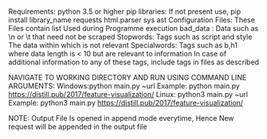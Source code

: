 Requirements:
	python 3.5 or higher
	pip libraries: If not present use, pip install library_name
		requests
		html.parser
		sys
		ast
	Configuration Files: These Files contain list Used during Programme execution
		bad_data : Data such as \n or \t that need not be scraped
		Stopwords: Tags such as script and style The data within which is not relevant
		Specialwords: Tags such as b,h1 where data length is < 10 but are relevant to information
		In case of additional information to any of these tags, include tags in files as described

NAVIGATE TO WORKING DIRECTORY AND RUN USING COMMAND LINE ARGUMENTS:
	Windows:python main.py ~url
		Example: python main.py https://distill.pub/2017/feature-visualization/
	Linux:  python3 main.py ~url
		Example: python3 main.py https://distill.pub/2017/feature-visualization/

NOTE: Output File Is opened in append mode everytime, Hence New request will be appended in the output file
